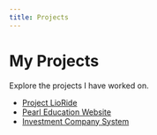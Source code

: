 ```yaml
---
title: Projects
---
```


# My Projects

Explore the projects I have worked on.

- [Project LioRide](./project-lioride.md)
- [Pearl Education Website](./pearl-education.md)
- [Investment Company System](./investment-company.md)
